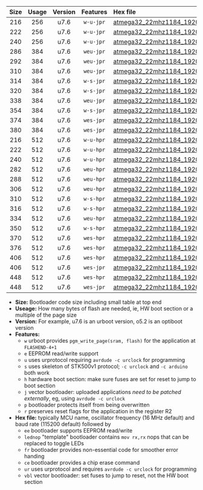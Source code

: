 |Size|Usage|Version|Features|Hex file|
|:-:|:-:|:-:|:-:|:--|
|216|256|u7.6|`w-u-jpr`|[atmega32_22mhz1184_19200bps_ur_vbl.hex](https://raw.githubusercontent.com/stefanrueger/urboot/main//atmega32_22mhz1184_19200bps_ur_vbl.hex)|
|222|256|u7.6|`w-u-jpr`|[atmega32_22mhz1184_19200bps_lednop_ur_vbl.hex](https://raw.githubusercontent.com/stefanrueger/urboot/main//atmega32_22mhz1184_19200bps_lednop_ur_vbl.hex)|
|240|256|u7.6|`w-u-jpr`|[atmega32_22mhz1184_19200bps_lednop_fr_ur_vbl.hex](https://raw.githubusercontent.com/stefanrueger/urboot/main//atmega32_22mhz1184_19200bps_lednop_fr_ur_vbl.hex)|
|286|384|u7.6|`weu-jpr`|[atmega32_22mhz1184_19200bps_ee_ur_vbl.hex](https://raw.githubusercontent.com/stefanrueger/urboot/main//atmega32_22mhz1184_19200bps_ee_ur_vbl.hex)|
|292|384|u7.6|`weu-jpr`|[atmega32_22mhz1184_19200bps_ee_lednop_ur_vbl.hex](https://raw.githubusercontent.com/stefanrueger/urboot/main//atmega32_22mhz1184_19200bps_ee_lednop_ur_vbl.hex)|
|310|384|u7.6|`weu-jpr`|[atmega32_22mhz1184_19200bps_ee_lednop_fr_ur_vbl.hex](https://raw.githubusercontent.com/stefanrueger/urboot/main//atmega32_22mhz1184_19200bps_ee_lednop_fr_ur_vbl.hex)|
|314|384|u7.6|`w-s-jpr`|[atmega32_22mhz1184_19200bps_vbl.hex](https://raw.githubusercontent.com/stefanrueger/urboot/main//atmega32_22mhz1184_19200bps_vbl.hex)|
|320|384|u7.6|`w-s-jpr`|[atmega32_22mhz1184_19200bps_lednop_vbl.hex](https://raw.githubusercontent.com/stefanrueger/urboot/main//atmega32_22mhz1184_19200bps_lednop_vbl.hex)|
|338|384|u7.6|`weu-jpr`|[atmega32_22mhz1184_19200bps_ee_lednop_fr_ce_ur_vbl.hex](https://raw.githubusercontent.com/stefanrueger/urboot/main//atmega32_22mhz1184_19200bps_ee_lednop_fr_ce_ur_vbl.hex)|
|354|384|u7.6|`w-s-jpr`|[atmega32_22mhz1184_19200bps_lednop_fr_vbl.hex](https://raw.githubusercontent.com/stefanrueger/urboot/main//atmega32_22mhz1184_19200bps_lednop_fr_vbl.hex)|
|374|384|u7.6|`wes-jpr`|[atmega32_22mhz1184_19200bps_ee_vbl.hex](https://raw.githubusercontent.com/stefanrueger/urboot/main//atmega32_22mhz1184_19200bps_ee_vbl.hex)|
|380|384|u7.6|`wes-jpr`|[atmega32_22mhz1184_19200bps_ee_lednop_vbl.hex](https://raw.githubusercontent.com/stefanrueger/urboot/main//atmega32_22mhz1184_19200bps_ee_lednop_vbl.hex)|
|216|512|u7.6|`w-u-hpr`|[atmega32_22mhz1184_19200bps_ur.hex](https://raw.githubusercontent.com/stefanrueger/urboot/main//atmega32_22mhz1184_19200bps_ur.hex)|
|222|512|u7.6|`w-u-hpr`|[atmega32_22mhz1184_19200bps_lednop_ur.hex](https://raw.githubusercontent.com/stefanrueger/urboot/main//atmega32_22mhz1184_19200bps_lednop_ur.hex)|
|240|512|u7.6|`w-u-hpr`|[atmega32_22mhz1184_19200bps_lednop_fr_ur.hex](https://raw.githubusercontent.com/stefanrueger/urboot/main//atmega32_22mhz1184_19200bps_lednop_fr_ur.hex)|
|282|512|u7.6|`weu-hpr`|[atmega32_22mhz1184_19200bps_ee_ur.hex](https://raw.githubusercontent.com/stefanrueger/urboot/main//atmega32_22mhz1184_19200bps_ee_ur.hex)|
|288|512|u7.6|`weu-hpr`|[atmega32_22mhz1184_19200bps_ee_lednop_ur.hex](https://raw.githubusercontent.com/stefanrueger/urboot/main//atmega32_22mhz1184_19200bps_ee_lednop_ur.hex)|
|306|512|u7.6|`weu-hpr`|[atmega32_22mhz1184_19200bps_ee_lednop_fr_ur.hex](https://raw.githubusercontent.com/stefanrueger/urboot/main//atmega32_22mhz1184_19200bps_ee_lednop_fr_ur.hex)|
|310|512|u7.6|`w-s-hpr`|[atmega32_22mhz1184_19200bps.hex](https://raw.githubusercontent.com/stefanrueger/urboot/main//atmega32_22mhz1184_19200bps.hex)|
|316|512|u7.6|`w-s-hpr`|[atmega32_22mhz1184_19200bps_lednop.hex](https://raw.githubusercontent.com/stefanrueger/urboot/main//atmega32_22mhz1184_19200bps_lednop.hex)|
|334|512|u7.6|`weu-hpr`|[atmega32_22mhz1184_19200bps_ee_lednop_fr_ce_ur.hex](https://raw.githubusercontent.com/stefanrueger/urboot/main//atmega32_22mhz1184_19200bps_ee_lednop_fr_ce_ur.hex)|
|350|512|u7.6|`w-s-hpr`|[atmega32_22mhz1184_19200bps_lednop_fr.hex](https://raw.githubusercontent.com/stefanrueger/urboot/main//atmega32_22mhz1184_19200bps_lednop_fr.hex)|
|370|512|u7.6|`wes-hpr`|[atmega32_22mhz1184_19200bps_ee.hex](https://raw.githubusercontent.com/stefanrueger/urboot/main//atmega32_22mhz1184_19200bps_ee.hex)|
|376|512|u7.6|`wes-hpr`|[atmega32_22mhz1184_19200bps_ee_lednop.hex](https://raw.githubusercontent.com/stefanrueger/urboot/main//atmega32_22mhz1184_19200bps_ee_lednop.hex)|
|406|512|u7.6|`wes-hpr`|[atmega32_22mhz1184_19200bps_ee_lednop_fr.hex](https://raw.githubusercontent.com/stefanrueger/urboot/main//atmega32_22mhz1184_19200bps_ee_lednop_fr.hex)|
|406|512|u7.6|`wes-jpr`|[atmega32_22mhz1184_19200bps_ee_lednop_fr_vbl.hex](https://raw.githubusercontent.com/stefanrueger/urboot/main//atmega32_22mhz1184_19200bps_ee_lednop_fr_vbl.hex)|
|448|512|u7.6|`wes-hpr`|[atmega32_22mhz1184_19200bps_ee_lednop_fr_ce.hex](https://raw.githubusercontent.com/stefanrueger/urboot/main//atmega32_22mhz1184_19200bps_ee_lednop_fr_ce.hex)|
|448|512|u7.6|`wes-jpr`|[atmega32_22mhz1184_19200bps_ee_lednop_fr_ce_vbl.hex](https://raw.githubusercontent.com/stefanrueger/urboot/main//atmega32_22mhz1184_19200bps_ee_lednop_fr_ce_vbl.hex)|

- **Size:** Bootloader code size including small table at top end
- **Useage:** How many bytes of flash are needed, ie, HW boot section or a multiple of the page size
- **Version:** For example, u7.6 is an urboot version, o5.2 is an optiboot version
- **Features:**
  + `w` urboot provides `pgm_write_page(sram, flash)` for the application at `FLASHEND-4+1`
  + `e` EEPROM read/write support
  + `u` uses urprotocol requiring `avrdude -c urclock` for programming
  + `s` uses skeleton of STK500v1 protocol; `-c urclock` and `-c arduino` both work
  + `h` hardware boot section: make sure fuses are set for reset to jump to boot section
  + `j` vector bootloader: uploaded applications *need to be patched externally*, eg, using `avrdude -c urclock`
  + `p` bootloader protects itself from being overwritten
  + `r` preserves reset flags for the application in the register R2
- **Hex file:** typically MCU name, oscillator frequency (16 MHz default) and baud rate (115200 default) followed by
  + `ee` bootloader supports EEPROM read/write
  + `lednop` "template" bootloader contains `mov rx,rx` nops that can be replaced to toggle LEDs
  + `fr` bootloader provides non-essential code for smoother error handing
  + `ce` bootloader provides a chip erase command
  + `ur` uses urprotocol and requires `avrdude -c urclock` for programming
  + `vbl` vector bootloader: set fuses to jump to reset, not the HW boot section
